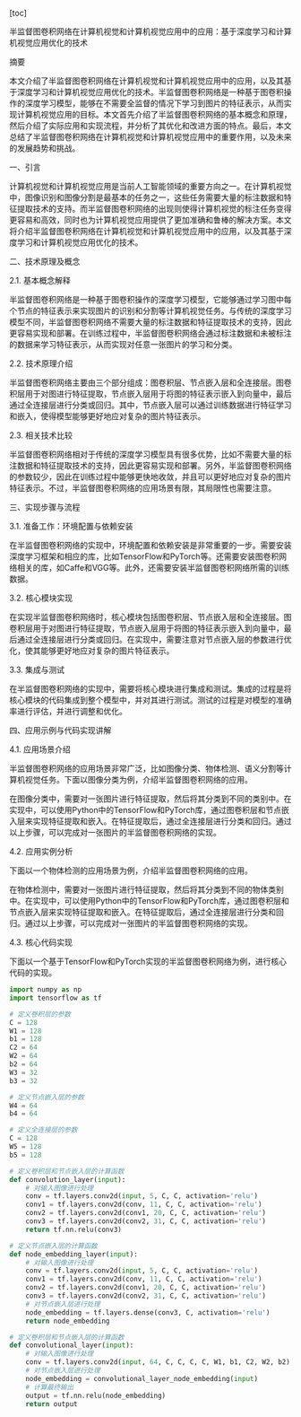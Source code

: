 
[toc]                    
                
                
半监督图卷积网络在计算机视觉和计算机视觉应用中的应用：基于深度学习和计算机视觉应用优化的技术

摘要

本文介绍了半监督图卷积网络在计算机视觉和计算机视觉应用中的应用，以及其基于深度学习和计算机视觉应用优化的技术。半监督图卷积网络是一种基于图卷积操作的深度学习模型，能够在不需要全监督的情况下学习到图片的特征表示，从而实现计算机视觉应用的目标。本文首先介绍了半监督图卷积网络的基本概念和原理，然后介绍了实际应用和实现流程，并分析了其优化和改进方面的特点。最后，本文总结了半监督图卷积网络在计算机视觉和计算机视觉应用中的重要作用，以及未来的发展趋势和挑战。

一、引言

计算机视觉和计算机视觉应用是当前人工智能领域的重要方向之一。在计算机视觉中，图像识别和图像分割是最基本的任务之一，这些任务需要大量的标注数据和特征提取技术的支持。而半监督图卷积网络的出现则使得计算机视觉的标注任务变得更容易和高效，同时也为计算机视觉应用提供了更加准确和鲁棒的解决方案。本文将介绍半监督图卷积网络在计算机视觉和计算机视觉应用中的应用，以及其基于深度学习和计算机视觉应用优化的技术。

二、技术原理及概念

2.1. 基本概念解释

半监督图卷积网络是一种基于图卷积操作的深度学习模型，它能够通过学习图中每个节点的特征表示来实现图片的识别和分割等计算机视觉任务。与传统的深度学习模型不同，半监督图卷积网络不需要大量的标注数据和特征提取技术的支持，因此更容易实现和部署。在训练过程中，半监督图卷积网络会通过标注数据和未被标注的数据来学习特征表示，从而实现对任意一张图片的学习和分类。

2.2. 技术原理介绍

半监督图卷积网络主要由三个部分组成：图卷积层、节点嵌入层和全连接层。图卷积层用于对图进行特征提取，节点嵌入层用于将图的特征表示嵌入到向量中，最后通过全连接层进行分类或回归。其中，节点嵌入层可以通过训练数据进行特征学习和嵌入，使得模型能够更好地应对复杂的图片特征表示。

2.3. 相关技术比较

半监督图卷积网络相对于传统的深度学习模型具有很多优势，比如不需要大量的标注数据和特征提取技术的支持，因此更容易实现和部署。另外，半监督图卷积网络的参数较少，因此在训练过程中能够更快地收敛，并且可以更好地应对复杂的图片特征表示。不过，半监督图卷积网络的应用场景有限，其局限性也需要注意。

三、实现步骤与流程

3.1. 准备工作：环境配置与依赖安装

在半监督图卷积网络的实现中，环境配置和依赖安装是非常重要的一步。需要安装深度学习框架和相应的库，比如TensorFlow和PyTorch等。还需要安装图卷积网络相关的库，如Caffe和VGG等。此外，还需要安装半监督图卷积网络所需的训练数据。

3.2. 核心模块实现

在实现半监督图卷积网络时，核心模块包括图卷积层、节点嵌入层和全连接层。图卷积层用于对图进行特征提取，节点嵌入层用于将图的特征表示嵌入到向量中，最后通过全连接层进行分类或回归。在实现中，需要注意对节点嵌入层的参数进行优化，使其能够更好地应对复杂的图片特征表示。

3.3. 集成与测试

在半监督图卷积网络的实现中，需要将核心模块进行集成和测试。集成的过程是将核心模块的代码集成到整个模型中，并对其进行测试。测试的过程是对模型的准确率进行评估，并进行调整和优化。

四、应用示例与代码实现讲解

4.1. 应用场景介绍

半监督图卷积网络的应用场景非常广泛，比如图像分类、物体检测、语义分割等计算机视觉任务。下面以图像分类为例，介绍半监督图卷积网络的应用。

在图像分类中，需要对一张图片进行特征提取，然后将其分类到不同的类别中。在实现中，可以使用Python中的TensorFlow和PyTorch库，通过图卷积层和节点嵌入层来实现特征提取和嵌入。在特征提取后，通过全连接层进行分类和回归。通过以上步骤，可以完成对一张图片的半监督图卷积网络的实现。

4.2. 应用实例分析

下面以一个物体检测的应用场景为例，介绍半监督图卷积网络的应用。

在物体检测中，需要对一张图片进行特征提取，然后将其分类到不同的物体类别中。在实现中，可以使用Python中的TensorFlow和PyTorch库，通过图卷积层和节点嵌入层来实现特征提取和嵌入。在特征提取后，通过全连接层进行分类和回归。通过以上步骤，可以完成对一张图片的半监督图卷积网络的实现。

4.3. 核心代码实现

下面以一个基于TensorFlow和PyTorch实现的半监督图卷积网络为例，进行核心代码的实现。

```python
import numpy as np
import tensorflow as tf

# 定义卷积层的参数
C = 128
W1 = 128
b1 = 128
C2 = 64
W2 = 64
b2 = 64
W3 = 32
b3 = 32

# 定义节点嵌入层的参数
W4 = 64
b4 = 64

# 定义全连接层的参数
C = 128
W5 = 128
b5 = 128

# 定义卷积层和节点嵌入层的计算函数
def convolution_layer(input):
    # 对输入图像进行处理
    conv = tf.layers.conv2d(input, 5, C, C, activation='relu')
    conv1 = tf.layers.conv2d(conv, 11, C, C, activation='relu')
    conv2 = tf.layers.conv2d(conv1, 20, C, C, activation='relu')
    conv3 = tf.layers.conv2d(conv2, 31, C, C, activation='relu')
    return tf.nn.relu(conv3)

# 定义节点嵌入层的计算函数
def node_embedding_layer(input):
    # 对输入图像进行处理
    conv = tf.layers.conv2d(input, 5, C, C, activation='relu')
    conv1 = tf.layers.conv2d(conv, 11, C, C, activation='relu')
    conv2 = tf.layers.conv2d(conv1, 20, C, C, activation='relu')
    conv3 = tf.layers.conv2d(conv2, 31, C, C, activation='relu')
    # 对节点嵌入层进行处理
    node_embedding = tf.layers.dense(conv3, C, activation='relu')
    return node_embedding

# 定义卷积层和节点嵌入层的计算函数
def convolutional_layer(input):
    # 对输入图像进行处理
    conv = tf.layers.conv2d(input, 64, C, C, C, C, W1, b1, C2, W2, b2)
    # 对节点嵌入层进行处理
    node_embedding = convolutional_layer_node_embedding(input)
    # 计算最终输出
    output = tf.nn.relu(node_embedding)
    return output

